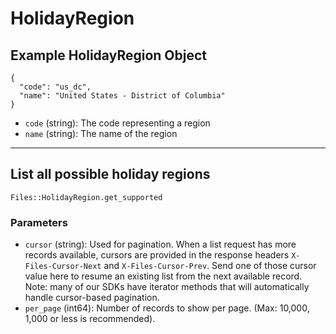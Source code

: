 # HolidayRegion

## Example HolidayRegion Object

```
{
  "code": "us_dc",
  "name": "United States - District of Columbia"
}
```

* `code` (string): The code representing a region
* `name` (string): The name of the region


---

## List all possible holiday regions

```
Files::HolidayRegion.get_supported
```

### Parameters

* `cursor` (string): Used for pagination.  When a list request has more records available, cursors are provided in the response headers `X-Files-Cursor-Next` and `X-Files-Cursor-Prev`.  Send one of those cursor value here to resume an existing list from the next available record.  Note: many of our SDKs have iterator methods that will automatically handle cursor-based pagination.
* `per_page` (int64): Number of records to show per page.  (Max: 10,000, 1,000 or less is recommended).
